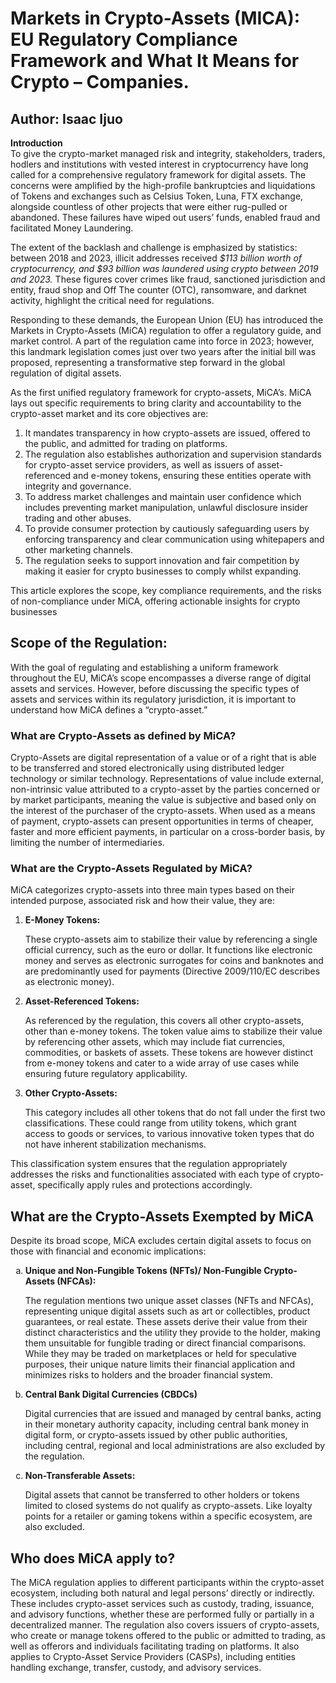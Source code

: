 <html>
<h1>Markets in Crypto-Assets (MICA): EU Regulatory Compliance Framework and What It Means for Crypto – Companies.</h1>
<h2> Author: Isaac Ijuo</h2>
<p> <b>Introduction</b> <br>
To give the crypto-market managed risk and integrity, stakeholders, traders, hodlers  and institutions with vested interest in cryptocurrency have long called for a comprehensive regulatory framework for digital assets. The concerns were amplified by the high-profile bankruptcies and liquidations of Tokens and exchanges such as Celsius Token,  Luna,  FTX exchange,  alongside countless of other projects that were either rug-pulled or abandoned. These failures have wiped out users’ funds, enabled fraud  and facilitated Money Laundering.  </p>
<p>The extent of the backlash and challenge is emphasized by statistics: between 2018 and 2023, illicit addresses received <em>$113 billion worth of cryptocurrency, and $93 billion was laundered using crypto between 2019 and 2023.</em> These figures cover crimes like fraud, sanctioned jurisdiction and entity, fraud shop and Off The counter (OTC), ransomware, and darknet activity, highlight the critical need for regulations. </p>
<p>Responding to these demands, the European Union (EU) has introduced the Markets in Crypto-Assets (MiCA)  regulation to offer a regulatory guide, and market control. A part of the regulation came into force in 2023; however, this landmark legislation comes just over two years after the initial bill was proposed, representing a transformative step forward in the global regulation of digital assets.</p>

<p>As the first unified regulatory framework for crypto-assets, MiCA’s. MiCA lays out specific requirements to bring clarity and accountability to the crypto-asset market and its core objectives are: 

1) It mandates transparency in how crypto-assets are issued, offered to the public, and admitted for trading on platforms. 
2) The regulation also establishes authorization and supervision standards for crypto-asset service providers, as well as issuers of asset-referenced and e-money tokens, ensuring these entities operate with integrity and governance. 
3) To address market challenges and maintain user confidence which includes preventing market manipulation, unlawful disclosure insider trading and other abuses.  
4) To provide consumer protection by cautiously safeguarding users by enforcing transparency and clear communication using whitepapers and other marketing channels.  
5) The regulation seeks to support innovation and fair competition by making it easier for crypto businesses to comply whilst expanding. 

This article explores the scope, key compliance requirements, and the risks of non-compliance under MiCA, offering actionable insights for crypto businesses</p>

<h2>Scope of the Regulation:</h2>
<p>With the goal of regulating and establishing a uniform framework throughout the EU, MiCA’s scope encompasses a diverse range of digital assets and services. However, before discussing the specific types of assets and services within its regulatory jurisdiction, it is important to understand how MiCA defines a “crypto-asset.”</p>
<h3>What are Crypto-Assets as defined by MiCA?</h3>
<P>Crypto-Assets are digital representation of a value or of a right that is able to be transferred and stored electronically using distributed ledger technology or similar technology.  Representations of value include external, non-intrinsic value attributed to a crypto-asset by the parties concerned or by market participants, meaning the value is subjective and based only on the interest of the purchaser of the crypto-assets. When used as a means of payment, crypto-assets can present opportunities in terms of cheaper, faster and more efficient payments, in particular on a cross-border basis, by limiting the number of intermediaries.</P>

<h3>What are the Crypto-Assets Regulated by MiCA?</h3>
<p>MiCA categorizes crypto-assets into three main types based on their intended purpose, associated risk and how their value, they are:</p>
<ol>
<li><b>E-Money Tokens:</b> 
<p>These crypto-assets aim to stabilize their value by referencing a single official currency, such as the euro or dollar. It functions like electronic money and serves as electronic surrogates for coins and banknotes and are predominantly used for payments (Directive 2009/110/EC describes as electronic money).</p>
</li>
<li><b>Asset-Referenced Tokens:</b> 
<p>As referenced by the regulation, this covers all other crypto-assets, other than e-money tokens. The token value aims to stabilize their value by referencing other assets,  which may include fiat currencies, commodities, or baskets of assets. These tokens are however distinct from e-money tokens and cater to a wide array of use cases while ensuring future regulatory applicability.</p>
</li>
<li><b>Other Crypto-Assets:</b>
<p>This category includes all other tokens that do not fall under the first two classifications. These could range from utility tokens,  which grant access to goods or services, to various innovative token types that do not have inherent stabilization mechanisms.</p>
</ol>

This classification system ensures that the regulation appropriately addresses the risks and functionalities associated with each type of crypto-asset, specifically apply rules and protections accordingly.

<h2>What are the Crypto-Assets Exempted by MiCA</h2>
<p>Despite its broad scope, MiCA excludes certain digital assets to focus on those with financial and economic implications:</p>
<ol type="a">
<li><b>Unique and Non-Fungible Tokens (NFTs)/ Non-Fungible Crypto-Assets (NFCAs):</b></li>
<p> The regulation mentions two unique asset classes (NFTs and NFCAs), representing unique digital assets such as art or collectibles, product guarantees, or real estate.  These assets derive their value from their distinct characteristics and the utility they provide to the holder, making them unsuitable for fungible trading or direct financial comparisons. While they may be traded on marketplaces or held for speculative purposes, their unique nature limits their financial application and minimizes risks to holders and the broader financial system.</p>

<li><b>Central Bank Digital Currencies (CBDCs)</b></li>
<p>Digital currencies that are issued and managed by central banks, acting in their monetary authority capacity, including central bank money in digital form, or crypto-assets issued by other public authorities, including central, regional and local administrations are also excluded by the regulation.</p>

<li><b>Non-Transferable Assets:</b></li>
<p> Digital assets that cannot be transferred to other holders or tokens limited to closed systems do not qualify as crypto-assets. Like loyalty points for a retailer or gaming tokens within a specific ecosystem, are also excluded.</p>
</ol>

<h2>Who does MiCA apply to?</h2>
<p>The MiCA regulation applies to different participants within the crypto-asset ecosystem, including both natural and legal persons’  directly or indirectly. These includes crypto-asset services such as custody, trading, issuance, and advisory functions, whether these are performed fully or partially in a decentralized manner.  The regulation also covers issuers of crypto-assets,  who create or manage tokens offered to the public or admitted to trading, as well as offerors and individuals facilitating trading on platforms.  It also applies to Crypto-Asset Service Providers (CASPs),  including entities handling exchange, transfer, custody, and advisory services.</p>